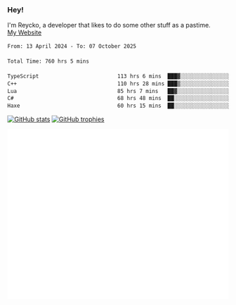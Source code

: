 ### Hey!
I'm Reycko, a developer that likes to do some other stuff as a pastime.  
[My Website](https://www.reycko.xyz/)

<!--START_SECTION:wakasection-->

```txt
From: 13 April 2024 - To: 07 October 2025

Total Time: 760 hrs 5 mins

TypeScript                         113 hrs 6 mins  ███▓░░░░░░░░░░░░░░░░░░░░░   14.20 %
C++                                110 hrs 28 mins ███▒░░░░░░░░░░░░░░░░░░░░░   13.87 %
Lua                                85 hrs 7 mins   ██▓░░░░░░░░░░░░░░░░░░░░░░   10.69 %
C#                                 68 hrs 48 mins  ██░░░░░░░░░░░░░░░░░░░░░░░   08.64 %
Haxe                               60 hrs 15 mins  ██░░░░░░░░░░░░░░░░░░░░░░░   07.57 %
```

<!--END_SECTION:wakasection-->

[![GitHub stats](https://github-readme-stats.vercel.app/api?username=Reycko&show_icons=true&theme=merko&hide_title=true&count_private=true)](https://github.com/anuraghazra/github-readme-stats)
[![GitHub trophies](https://github-profile-trophy.vercel.app/?username=reycko&theme=darkhub)](https://github.com/ryo-ma/github-profile-trophy)

![Metrics](/github-metrics.svg)
